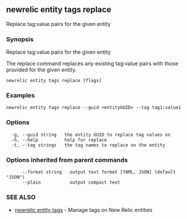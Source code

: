 ## newrelic entity tags replace

Replace tag:value pairs for the given entity

### Synopsis

Replace tag:value pairs for the given entity

The replace command replaces any existing tag:value pairs with those
provided for the given entity.


```
newrelic entity tags replace [flags]
```

### Examples

```
newrelic entity tags replace --guid <entityGUID> --tag tag1:value1
```

### Options

```
  -g, --guid string   the entity GUID to replace tag values on
  -h, --help          help for replace
  -t, --tag strings   the tag names to replace on the entity
```

### Options inherited from parent commands

```
      --format string   output text format [YAML, JSON] (default "JSON")
      --plain           output compact text
```

### SEE ALSO

* [newrelic entity tags](newrelic_entity_tags.md)	 - Manage tags on New Relic entities

